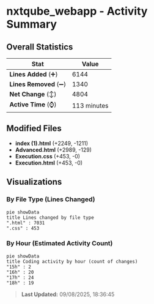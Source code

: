 # nxtqube_webapp - Activity Summary 

## Overall Statistics

| Stat                   | Value                                                             |
| ---------------------- | ----------------------------------------------------------------- |
| **Lines Added** (➕)   | 6144                                          |
| **Lines Removed** (➖) | 1340                                        |
| **Net Change** (↕)    | 4804                |
| **Active Time** (⌚)   | 113 minutes |


## Modified Files
- **index (1).html** (+2249, -1211)
- **Advanced.html** (+2989, -129)
- **Execution.css** (+453, -0)
- **Execution.html** (+453, -0)

## Visualizations

### By File Type (Lines Changed)

```mermaid
pie showData
title Lines changed by file type
".html" : 7031
".css" : 453
```

### By Hour (Estimated Activity Count)

```mermaid
pie showData
title Coding activity by hour (count of changes)
"15h" : 2
"16h" : 20
"17h" : 24
"18h" : 19
```


> **Last Updated:** 09/08/2025, 18:36:45